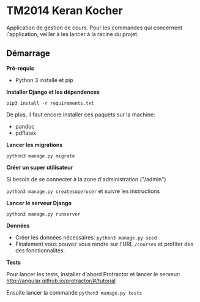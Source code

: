 # TM2014 Keran Kocher

Application de gestion de cours.
Pour les commandes qui concernent l'application, veiller à les lancer à la racine du projet.

## Démarrage

**Pré-requis**

* Python 3 installé et pip

**Installer Django et les dépendences**

``pip3 install -r requirements.txt``

De plus, il faut encore installer ces paquets sur la machine:
* pandoc
* pdflatex

**Lancer les migrations**

``python3 manage.py migrate``

**Créer un super utilisateur**

Si besoin de se connecter à la zone d'administration ("/admin")

``python3 manage.py createsuperuser`` et suivre les instructions

**Lancer le serveur Django**

``python3 manage.py runserver``

**Données**

* Créer les données nécessaires: ``python3 manage.py seed``
* Finalement vous pouvez vous rendre sur l'URL ``/courses`` et profiter des des fonctionnalités.

**Tests**

Pour lancer les tests, installer d'abord Protractor et lancer le serveur: http://angular.github.io/protractor/#/tutorial

Ensuite lancer la commande ``python3 manage.py tests``